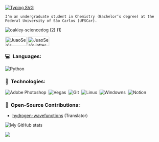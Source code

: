 [![Typing SVG](https://readme-typing-svg.demolab.com/?lines=Welcome+to+my+GitHub!&color=%fffffE%27&durаtion=4000)](https://git.io/typing-svg)


```text
I'm an undergraduate student in Chemistry (Bachelor’s degree) at the Federal University of São Carlos (UFSCar).
```
![oakley-sciencedog (2) (1)](https://github.com/user-attachments/assets/51c82702-538c-4b5f-84c9-9130b01c5d03)

<a href="https://www.linkedin.com/in/joão-vitor-7314b8265/">
  <img align="center" alt="JuaoSea's LinkedIn" width="70px" height="30px" src="https://img.shields.io/badge/Linkedin-0A66C2?style=for-the-badge&logo=Linkedin&logoColor=white" />
</a>
<a href="http://lattes.cnpq.br/9620416271054443/">
  <img align="center" alt="JuaoSea's lattes" width="70px" height="30px" src="https://www.foar.unesp.br/Home/Biblioteca/identificadoresdepesquisadores/lattes.png" />
</a>

### 💻 &nbsp;Languages:

![Python](https://img.shields.io/badge/-Python-05122A?style=flat&logo=python)&nbsp;

### 🧬 &nbsp;Technologies:

![Adobe Photoshop](https://img.shields.io/badge/-AdobePhotoshop-31A8FF?style=flat&logo=adobephotoshop&logoColor=white)&nbsp;
![Vegas](https://img.shields.io/badge/-VEGAS-1A1A1A?style=flat&logo=vegas&logoColor=white)&nbsp;
![Git](https://img.shields.io/badge/-Git-05122A?style=flat&logo=git)&nbsp;
![Linux](https://img.shields.io/badge/-Linux-05122A?style=flat&logo=linux)&nbsp;
![Windowns](https://img.shields.io/badge/-Windows-0078D4?style=flat&logo=windows&logoColor=white)&nbsp;
![Notion](https://img.shields.io/badge/-Notion-000000?style=flat&logo=notion&logoColor=white)&nbsp;



### 🤝 &nbsp;Open-Source Contributions:
+ [hydrogen-wavefunctions](https://github.com/ssebastianmag/hydrogen-wavefunctions)&nbsp;(Translator)

![My GitHub stats](https://github-readme-stats.vercel.app/api?username=juaosea&theme=dark&show_icons=true)

[![](https://komarev.com/ghpvc/?username=juaosea&color=green)](https://github.com/juaosea)

